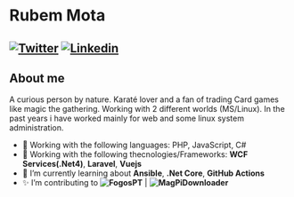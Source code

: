 # Rubem Mota
[![Twitter](https://img.shields.io/twitter/url?label=Rubemlrm&logo=twitter&style=for-the-badge&url=https%3A%2F%2Ftwitter.com%2Frubemlrm)](https%3A%2F%2Ftwitter.com%2Frubemlrm)
[![Linkedin](https://img.shields.io/twitter/url?label=Rubemlrm&logo=linkedin&style=for-the-badge&url=https%3A%2F%2Fwww.linkedin.com%2Fin%2Frubemlrm)](https://www.linkedin.com/in/rubemlrm)
---

## About me

A curious person by nature. Karaté lover and a fan of trading Card games like magic the gathering. Working with 2 different worlds (MS/Linux). In the past years i have worked mainly for web and some linux system administration.

- :hammer: Working with the following languages:  PHP, JavaScript, C# 
- 🔭 Working with the following thecnologies/Frameworks:  **WCF Services(.Net4)**, **Laravel**, **Vuejs** 
- 🌱 I’m currently learning about **Ansible**, **.Net Core**, **GitHub Actions**
- ✨ I’m contributing to **![FogosPT](https://github.com/FogosPT/fogospt)** | **![MagPiDownloader](https://github.com/joergi/MagPiDownloader)**

